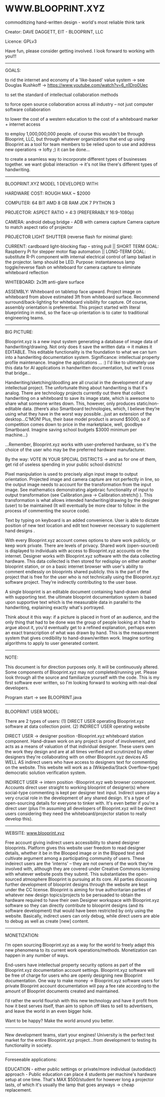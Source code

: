# WWW.BLOOPRINT.XYZ
commoditizing hand-written design - world's most reliable think tank

Creator:	DAVE DAGGETT, EIT - BLOOPRINT, LLC

Licence:	GPLv3

Have fun, please consider getting involved.  I look forward to working with you!!!
____________________________________________________________________________

GOALS:

to rid the internet and economy of a 'like-based' value system -> see Douglas Rushkoff -> https://www.youtube.com/watch?v=6_n1Dro0Uec

to set the standard of intellectual collaboration methods 

to force open source collaboration across all industry – not just computer software collaboration

to lower the cost of a western education to the cost of a whiteboard marker + internet access

to employ 1,000,000,000 people.  of course this wouldn't be through Blooprint, LLC, but through whatever organizations that end up using Blooprint as a tool for team members to be relied upon to use and address new operations -> lofty ;)  it can be done...

to create a seamless way to incorporate different types of businesses together.  we want global interaction -> it's not like there's different types of handwriting.
____________________________________________________________________________

BLOOPRINT.XYZ MODEL 1 DEVELOPED WITH: 

HARDWARE COST: ROUGH MAX ~ $2000

COMPUTER: 
64 BIT AMD 
8 GB RAM 
JDK 7
PYTHON 3

PROJECTOR: 
ASPECT RATIO = 4:3 (PREFERRABLY 16:9-1080p) 

CAMERA: 
android debug bridge - ADB with camera capture
Camera capture to match aspect ratio of projector

PROJECTOR LIGHT SHUTTER (reverse flash for minimal glare):

CURRENT: cardboard light-blocking flap – string pull || SHORT TERM GOAL: Raspberry Pi for stepper motor flap automation || LONG-TERM GOAL: substitute R-Pi component with internal electrical control of lamp ballast in the projector.  lamp should be LED.  Purpose: instantaneous lamp toggle/reverse flash on whiteboard for camera capture to eliminate whiteboard reflection 

WHITEBOARD: 2x3ft anti-glare surface 

ASSEMBLY: Whiteboard on tabletop face upward. Project image on whiteboard from above estimated 3ft from whiteboard surface. Recommend surround/back-lighting for whiteboard visibility for capture.  Of course, assembly orientation is preferential.  This project started with literal blueprinting in mind, so the face-up orientation is to cater to traditional engineering teams.
____________________________________________________________________________

BIG PICTURE:

Blooprint.xyz is a new input system generating a database of image data of handwriting/drawing.  Not only does it save the written data -> it makes it EDITABLE.  This editable functionality is the foundation to what we can turn into a handwriting documentation system.  Significance: intellectual property profile maintenance.  Imagine the applications ... :)  I'd like to ultimately use this data for AI applications in handwritten documentation, but we'll cross that bridge...

Handwriting/sketching/doodling are all crucial in the development of any intellectual project.  The unfortunate thing about handwriting is that it's analog.  There are technology projects currently out there that collect handwriting on a whiteboard to save its image state, which is awesome to share what someone writes down.  This, however, only produces static/non-editable data. (there’s also Smartboard technologies, which, I believe they’re using what they have in the worst way possible...just an extension of the desktop...C’MON!  Plus,  their base model product is around $5000, so if competition comes down to price in the marketplace, well, goodbye Smartboard.  Imagine saving school budgets $3000 minimum per machine...)

...Remember, Blooprint.xyz works with user-preferred hardware, so it's the choice of the user who may be the preferred hardware manufacturer.

By the way: VOTE IN YOUR SPECIAL DISTRICTS -> and as for one of them, get rid of useless spending in your public school districts!

Pixel manipulation is used to precisely align input image to output orientation.  Projected image and camera capture are not perfectly in line, so the output image needs to account for the transformation from the input image.  See mathematics demonstrating algebraic functionality of input to output transformation (see Calibration.java -> Calibration.stretch() ).  This transformation is what allows intended handwriting/drawing by the designer (user) to be maintained (It will eventually be more clear to follow: in the process of commenting the source code).

Text by typing on keyboard is an added convenience.  User is able to dictate position of new text location and edit text however necessary to supplement hand designs .

With every Blooprint.xyz account comes options to share work publicly, or keep work private. There are levels of privacy.  Shared work (open-sourced) is displayed to individuals with access to Blooprint.xyz accounts on the internet.  Designer works with Blooprint.xyz software with the data collecting hardware.  This data collected is then stored for redisplay on either another blooprint station, or on a basic internet browser with user's ability to comment endlessly on blooprints shared publicly. this is the part of the project that is free for the user who is not technically using the Blooprint.xyz software project.  They're indirectly contributing to the user base.

A single blooprint is an editable document containing hand-drawn detail with supporting text. the ultimate blooprint documentation system is based upon supportive text which is the measurable data in parallel to the handwriting, explaining exactly what's portrayed.

Think about it this way: if a picture is placed in front of an audience, and the only thing that had to be done was the group of people looking at it had to argue about it, you'd eventually get to a refined explanation, perhaps even an exact transcription of what was drawn by hand.  This is the measurement system that gives credibility to hand-drawn/written work.  Imagine sorting algorithms to apply to user generated content.
____________________________________________________________________________

NOTE:

This document is for direction purposes only.  It will be continuously altered.  Some components of Blooprint.xyz may not completed/running yet.  Please look through all the source and familiarize yourself with the code.  This is my first software ever written, so I'm looking forward to working with real-deal developers.

Program start -> see BLOOPRINT.java
____________________________________________________________________________

BLOOPRINT USER MODEL: 

There are 2 types of users: (1) DIRECT USER operating Blooprint.xyz software at data collection point. (2) INDIRECT USER operating website

DIRECT USER -> designer position 
-Blooprint.xyz whiteboard station component.  Hand-drawn work on any project is proof of involvement, and acts as a means of valuation of that individual designer.  These users own the work they design and are at all times verified and scrutinized by other designers they're collaborating with on other Blooprint.xyz devices AS WELL AS indirect users who have access to designers text for commenting on the website. This website will work as a (Wikipedia/Stack Overflow-type) democratic solution verification system. 

INDIRECT USER -> intern position 
-Blooprint.xyz web browser component.  Accounts direct user straight to working blooprint of designer(s) where social-type commenting is kept per designer text input.  Indirect users play a very crucial role in the development of any shared design.  It's a type of open-sourcing details for everyone to tinker with.  It's even better if you're a direct user (plus I’m assuming all developers of Blooprint.xyz will be direct users considering they need the whiteboard/projector station to really develop this).
____________________________________________________________________________

WEBSITE: www.blooprint.xyz

Free account giving indirect users accessibility to shared designer blooprints.  Platform gives this website user freedom to read designer details, whether it be in the Blooped image or in the Blipped text and cultivate argument among a participating community of users.  These indeirect users are the 'interns' – they are not owners of the work they're involved with, although they are covered under Creative Commons licensing with whatever website posts they submit.  This substantiates the open-sourced atmosphere Blooprint is pursuing at its core.  All parties discussing further development of blooprint designs through the website are kept under the CC license.  Blooprint is aiming for true authoritarian parties of whatever new design topics/projects to be persuaded to obtain the hardware required to have their own Designer workspace with Blooprint.xyz software so they can directly contribute to blooprint designs (and its software development) that would have been restricted by only using the website.  Basically, indirect users can only debug, while direct users are able to debug as well as create [new] content.
____________________________________________________________________________

MONETIZATION:

I’m open sourcing Blooprint.xyz as a way for the world to freely adapt this new phenomena to its current work operations/methods.  Monetization can happen in any number of ways.

End-users have intellectual property security options as part of the Blooprint.xyz documentation account settings.  Blooprint.xyz software will be free of charge for users who are openly designing new Blooprint documentation.  One way to make money -> Blooprint.xyz software users for private Blooprint account documentation will pay a fee rate according to the amount of Blooprint documents created and maintained.

I’d rather the world flourish with this new technology and have it profit from how it best serves itself, than aim to siphon off likes to sell to advertisers, and leave the world in an even bigger hole.

Want to be happy?  Make the world around you better.
____________________________________________________________________________

New development teams, start your engines!  University is the perfect test market for the entire Blooprint.xyz  project...from development to testing its functionality in society.
____________________________________________________________________________

Foreseeable applications:

EDUCATION - either public settings or private/more individual (autodidact) approach - Public education can place 4 students per machine's hardware setup at one time.  That's MAX $500/student for however long a projector lasts, of which it's usually the lamp that goes anyways -> cheap replacement.
